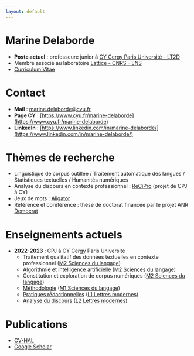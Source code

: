 ```yaml
---
layout: default
---
```


# Marine Delaborde
- **Poste actuel** : professeure junior à [CY Cergy Paris Université - LT2D](https://lt2d.cyu.fr)
- Membre associé au laboratoire [Lattice - CNRS - ENS](https://www.lattice.cnrs.fr)
- [Curriculum Vitae](files/CV/CV_court_CY_Delaborde.pdf)

# Contact
- **Mail** : [marine.delaborde@cyu.fr](mailto:marine.delaborde@cyu.fr)
- **Page CY** :  [https://www.cyu.fr/marine-delaborde](https://www.cyu.fr/marine-delaborde)
- **LinkedIn** : [https://www.linkedin.com/in/marine-delaborde/](https://www.linkedin.com/in/marine-delaborde/)

# Thèmes de recherche
- Linguistique de corpus outillée / Traitement automatique des langues / Statistiques textuelles / Humanités numériques
- Analyse du discours en contexte professionnel : [ReCiPro](pages_projets/recipro) (projet de CPJ à CY)
- Jeux de mots : [Aligator](https://apps.lattice.cnrs.fr/aligator)
- Référence et coréférence : thèse de doctorat financée par le projet ANR [Democrat](https://www.lattice.cnrs.fr/democrat/index.html)

# Enseignements actuels
- **2022-2023** : CPJ à CY Cergy Paris Université
	* Traitement qualitatif des données textuelles en contexte professionnel ([M2 Sciences du langage](https://www.cyu.fr/master-sciences-du-langage-2-sciences-du-langage-en-contextes-professionnels-humanites-numeriques-linguistique-et-informa))
	* Algorithmie et intelligence artificielle ([M2 Sciences du langage](https://www.cyu.fr/master-sciences-du-langage-2-sciences-du-langage-en-contextes-professionnels-humanites-numeriques-linguistique-et-informa))
	* Constitution et exploration de corpus numériques ([M2 Sciences du langage](https://www.cyu.fr/master-sciences-du-langage-2-sciences-du-langage-en-contextes-professionnels-humanites-numeriques-linguistique-et-informa))
	* [Méthodologie](pages_cours/methodologie) ([M1 Sciences du langage](https://www.cyu.fr/master-sciences-du-langage-1))
	* [Pratiques rédactionnelles](pages_cours/pratiques-redactionnelles) ([L1 Lettres modernes](https://www.cyu.fr/licence-lettres-parcours-lettres-modernes))
	* [Analyse du discours](pages_cours/analyse-du-discours) ([L2 Lettres modernes](https://www.cyu.fr/licence-lettres-parcours-lettres-modernes))

# Publications
- [CV-HAL](https://cv.archives-ouvertes.fr/marine-delaborde)
- [Google Scholar](https://scholar.google.com/citations?user=KOvNpIcAAAAJ&hl=fr&oi=ao)


